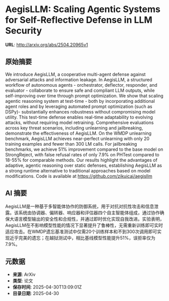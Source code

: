 # AegisLLM: Scaling Agentic Systems for Self-Reflective Defense in LLM Security

**URL**: http://arxiv.org/abs/2504.20965v1

## 原始摘要

We introduce AegisLLM, a cooperative multi-agent defense against adversarial
attacks and information leakage. In AegisLLM, a structured workflow of
autonomous agents - orchestrator, deflector, responder, and evaluator -
collaborate to ensure safe and compliant LLM outputs, while self-improving over
time through prompt optimization. We show that scaling agentic reasoning system
at test-time - both by incorporating additional agent roles and by leveraging
automated prompt optimization (such as DSPy)- substantially enhances robustness
without compromising model utility. This test-time defense enables real-time
adaptability to evolving attacks, without requiring model retraining.
Comprehensive evaluations across key threat scenarios, including unlearning and
jailbreaking, demonstrate the effectiveness of AegisLLM. On the WMDP unlearning
benchmark, AegisLLM achieves near-perfect unlearning with only 20 training
examples and fewer than 300 LM calls. For jailbreaking benchmarks, we achieve
51% improvement compared to the base model on StrongReject, with false refusal
rates of only 7.9% on PHTest compared to 18-55% for comparable methods. Our
results highlight the advantages of adaptive, agentic reasoning over static
defenses, establishing AegisLLM as a strong runtime alternative to traditional
approaches based on model modifications. Code is available at
https://github.com/zikuicai/aegisllm


## AI 摘要

AegisLLM是一种基于多智能体协作的防御系统，用于对抗对抗性攻击和信息泄露。该系统由协调器、偏转器、响应器和评估器四个自主智能体组成，通过协作确保大语言模型输出的安全性和合规性，并通过即时优化实现自我改进。实验表明，AegisLLM在不影响模型性能的情况下显著提升了鲁棒性，无需重新训练即可实时适应攻击。在WMDP遗忘基准测试中仅需20个训练样本和不到300次调用即可实现近乎完美的遗忘；在越狱测试中，相比基线模型性能提升51%，误拒率仅为7.9%。

## 元数据

- **来源**: ArXiv
- **类型**: 论文
- **保存时间**: 2025-04-30T13:09:01Z
- **目录日期**: 2025-04-30
